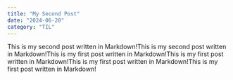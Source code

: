 ```yaml
---
title: "My Second Post"
date: "2024-06-20"
category: "TIL"
---
```


This is my second post written in Markdown!This is my second post written in Markdown!This is my first post written in Markdown!This is my first post written in Markdown!This is my first post written in Markdown!This is my first post written in Markdown!
